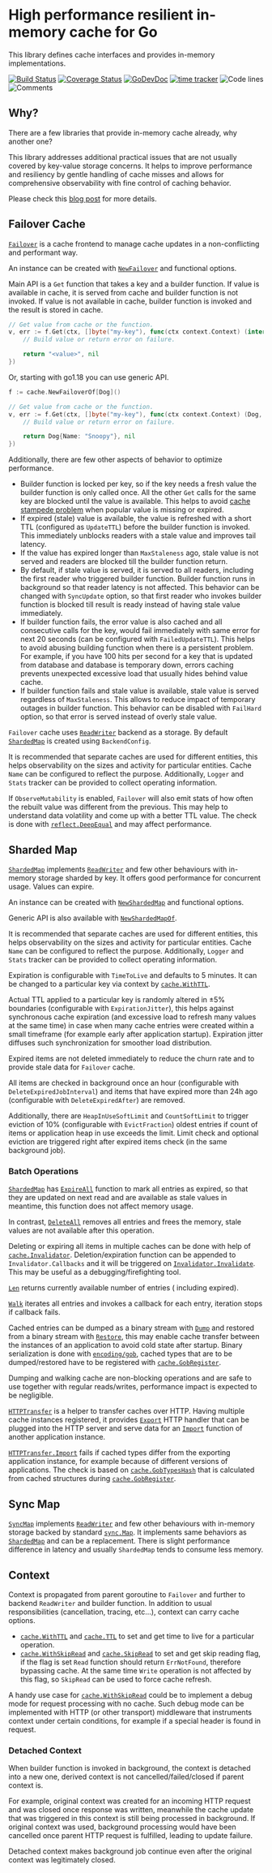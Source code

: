 # High performance resilient in-memory cache for Go

This library defines cache interfaces and provides in-memory implementations.

[![Build Status](https://github.com/bool64/cache/workflows/test-unit/badge.svg)](https://github.com/bool64/cache/actions?query=branch%3Amaster+workflow%3Atest-unit)
[![Coverage Status](https://codecov.io/gh/bool64/cache/branch/master/graph/badge.svg)](https://codecov.io/gh/bool64/cache)
[![GoDevDoc](https://img.shields.io/badge/dev-doc-00ADD8?logo=go)](https://pkg.go.dev/github.com/bool64/cache)
[![time tracker](https://wakatime.com/badge/github/bool64/cache.svg)](https://wakatime.com/badge/github/bool64/cache)
![Code lines](https://sloc.xyz/github/bool64/cache/?category=code)
![Comments](https://sloc.xyz/github/bool64/cache/?category=comments)

## Why?

There are a few libraries that provide in-memory cache already, why another one?

This library addresses additional practical issues that are not usually covered by key-value storage concerns. It helps
to improve performance and resiliency by gentle handling of cache misses and allows for comprehensive observability with 
fine control of caching behavior.

Please check this [blog post](https://dev.to/vearutop/implementing-robust-in-memory-cache-with-go-196e) for more details.

## Failover Cache

[`Failover`](https://pkg.go.dev/github.com/bool64/cache#Failover) is a cache frontend to manage cache updates in a
non-conflicting and performant way.

An instance can be created with [`NewFailover`](https://pkg.go.dev/github.com/bool64/cache#NewFailover) and functional
options.

Main API is a `Get` function that takes a key and a builder function. If value is available in cache, it is served from
cache and builder function is not invoked. If value is not available in cache, builder function is invoked and the
result is stored in cache.

```go
// Get value from cache or the function.
v, err := f.Get(ctx, []byte("my-key"), func(ctx context.Context) (interface{}, error) {
    // Build value or return error on failure.

    return "<value>", nil
})
```

Or, starting with go1.18 you can use generic API.

```go
f := cache.NewFailoverOf[Dog]()

// Get value from cache or the function.
v, err := f.Get(ctx, []byte("my-key"), func(ctx context.Context) (Dog, error) {
    // Build value or return error on failure.

    return Dog{Name: "Snoopy"}, nil
})
```

Additionally, there are few other aspects of behavior to optimize performance.

* Builder function is locked per key, so if the key needs a fresh value the builder function is only called once. All
  the other `Get` calls for the same key are blocked until the value is available. This helps to avoid
  [cache stampede problem](https://en.wikipedia.org/wiki/Cache_stampede) when popular value is missing or
  expired.
* If expired (stale) value is available, the value is refreshed with a short TTL (configured as `UpdateTTL`) before the
  builder function is invoked. This immediately unblocks readers with a stale value and improves tail latency.
* If the value has expired longer than `MaxStaleness` ago, stale value is not served and readers are blocked till the
  builder function return.
* By default, if stale value is served, it is served to all readers, including the first reader who triggered builder
  function. Builder function runs in background so that reader latency is not affected. This behavior can be changed
  with `SyncUpdate` option, so that first reader who invokes builder function is blocked till result is ready instead of
  having stale value immediately.
* If builder function fails, the error value is also cached and all consecutive calls for the key, would fail
  immediately with same error for next 20 seconds (can be configured with `FailedUpdateTTL`). This helps to avoid
  abusing building function when there is a persistent problem. For example, if you have 100 hits per second for a key
  that is updated from database and database is temporary down, errors caching prevents unexpected excessive load that
  usually hides behind value cache.
* If builder function fails and stale value is available, stale value is served regardless of `MaxStaleness`. This
  allows to reduce impact of temporary outages in builder function. This behavior can be disabled with `FailHard`
  option, so that error is served instead of overly stale value.

`Failover` cache uses [`ReadWriter`](https://pkg.go.dev/github.com/bool64/cache#ReadWriter) backend as a storage. By
default [`ShardedMap`](https://pkg.go.dev/github.com/bool64/cache#ShardedMap) is created using `BackendConfig`.

It is recommended that separate caches are used for different entities, this helps observability on the sizes and
activity for particular entities. Cache `Name` can be configured to reflect the purpose. Additionally, `Logger`
and `Stats` tracker can be provided to collect operating information.

If `ObserveMutability` is enabled, `Failover` will also emit stats of how often the rebuilt value was different from the
previous. This may help to understand data volatility and come up with a better TTL value. The check is done
with [`reflect.DeepEqual`](https://pkg.go.dev/reflect#DeepEqual) and may affect performance.

## Sharded Map

[`ShardedMap`](https://pkg.go.dev/github.com/bool64/cache#ShardedMap)
implements [`ReadWriter`](https://pkg.go.dev/github.com/bool64/cache#ReadWriter) and few other behaviours with in-memory
storage sharded by key. It offers good performance for concurrent usage. Values can expire.

An instance can be created with [`NewShardedMap`](https://pkg.go.dev/github.com/bool64/cache#NewShardedMap) and
functional options.

Generic API is also available with [`NewShardedMapOf`](https://pkg.go.dev/github.com/bool64/cache#NewShardedMapOf).

It is recommended that separate caches are used for different entities, this helps observability on the sizes and
activity for particular entities. Cache `Name` can be configured to reflect the purpose. Additionally, `Logger`
and `Stats` tracker can be provided to collect operating information.

Expiration is configurable with `TimeToLive` and defaults to 5 minutes. It can be changed to a particular key via
context by [`cache.WithTTL`](https://pkg.go.dev/github.com/bool64/cache#WithTTL).

Actual TTL applied to a particular key is randomly altered in ±5% boundaries (configurable with `ExpirationJitter`),
this helps against synchronous cache expiration (and excessive load to refresh many values at the same time) in case
when many cache entries were created within a small timeframe (for example early after application startup). Expiration
jitter diffuses such synchronization for smoother load distribution.

Expired items are not deleted immediately to reduce the churn rate and to provide stale data for `Failover` cache.

All items are checked in background once an hour (configurable with `DeleteExpiredJobInterval`) and items that have
expired more than 24h ago (configurable with `DeleteExpiredAfter`) are removed.

Additionally, there are `HeapInUseSoftLimit` and `CountSoftLimit` to trigger eviction of 10% (configurable
with `EvictFraction`) oldest entries if count of items or application heap in use exceeds the limit. Limit check and
optional eviction are triggered right after expired items check (in the same background job).

### Batch Operations

[`ShardedMap`](https://pkg.go.dev/github.com/bool64/cache#ShardedMap)
has [`ExpireAll`](https://pkg.go.dev/github.com/bool64/cache#ShardedMap.ExpireAll) function to mark all entries as
expired, so that they are updated on next read and are available as stale values in meantime, this function does not
affect memory usage.

In contrast, [`DeleteAll`](https://pkg.go.dev/github.com/bool64/cache#ShardedMap.DeleteAll) removes all entries and
frees the memory, stale values are not available after this operation.

Deleting or expiring all items in multiple caches can be done with help
of [`cache.Invalidator`](https://pkg.go.dev/github.com/bool64/cache#Invalidator). Deletion/expiration function can be
appended to `Invalidator.Callbacks` and it will be triggered
on [`Invalidator.Invalidate`](https://pkg.go.dev/github.com/bool64/cache#Invalidator.Invalidate). This may be useful as
a debugging/firefighting tool.

[`Len`](https://pkg.go.dev/github.com/bool64/cache#ShardedMap.Len) returns currently available number of entries (
including expired).

[`Walk`](https://pkg.go.dev/github.com/bool64/cache#ShardedMap.Walk) iterates all entries and invokes a callback for
each entry, iteration stops if callback fails.

Cached entries can be dumped as a binary stream
with [`Dump`](https://pkg.go.dev/github.com/bool64/cache#ShardedMap.Dump) and restored from a binary stream
with [`Restore`](https://pkg.go.dev/github.com/bool64/cache#ShardedMap.Restore), this may enable cache transfer between
the instances of an application to avoid cold state after startup. Binary serialization is done
with [`encoding/gob`](https://pkg.go.dev/encoding/gob), cached types that are to be dumped/restored have to be
registered with [`cache.GobRegister`](https://pkg.go.dev/github.com/bool64/cache#GobRegister).

Dumping and walking cache are non-blocking operations and are safe to use together with regular reads/writes,
performance impact is expected to be negligible.

[`HTTPTransfer`](https://pkg.go.dev/github.com/bool64/cache#HTTPTransfer) is a helper to transfer caches over HTTP.
Having multiple cache instances registered, it
provides [`Export`](https://pkg.go.dev/github.com/bool64/cache#HTTPTransfer.Export) HTTP handler that can be plugged
into the HTTP server and serve data for an [`Import`](https://pkg.go.dev/github.com/bool64/cache#HTTPTransfer.Import)
function of another application instance.

[`HTTPTransfer.Import`](https://pkg.go.dev/github.com/bool64/cache#HTTPTransfer.Import) fails if cached types differ
from the exporting application instance, for example because of different versions of applications. The check is based
on [`cache.GobTypesHash`](https://pkg.go.dev/github.com/bool64/cache#GobTypesHash)
that is calculated from cached structures
during [`cache.GobRegister`](https://pkg.go.dev/github.com/bool64/cache#GobRegister).

## Sync Map

[`SyncMap`](https://pkg.go.dev/github.com/bool64/cache#SyncMap)
implements [`ReadWriter`](https://pkg.go.dev/github.com/bool64/cache#ReadWriter) and few other behaviours with in-memory
storage backed by standard [`sync.Map`](https://pkg.go.dev/sync#Map). It implements same behaviors
as [`ShardedMap`](#sharded-map) and can be a replacement. There is slight performance difference in latency and
usually `ShardedMap` tends to consume less memory.

## Context

Context is propagated from parent goroutine to `Failover` and further to backend `ReadWriter` and builder function. In
addition to usual responsibilities (cancellation, tracing, etc...), context can carry cache options.

* [`cache.WithTTL`](https://pkg.go.dev/github.com/bool64/cache#WithTTL)
  and [`cache.TTL`](https://pkg.go.dev/github.com/bool64/cache#TTL) to set and get time to live for a particular
  operation.
* [`cache.WithSkipRead`](https://pkg.go.dev/github.com/bool64/cache#WithSkipRead)
  and [`cache.SkipRead`](https://pkg.go.dev/github.com/bool64/cache#SkipRead) to set and get skip reading flag, if the
  flag is set `Read` function should return `ErrNotFound`, therefore bypassing cache. At the same time `Write` operation
  is not affected by this flag, so `SkipRead` can be used to force cache refresh.

A handy use case for [`cache.WithSkipRead`](https://pkg.go.dev/github.com/bool64/cache#WithSkipRead) could be to
implement a debug mode for request processing with no cache. Such debug mode can be implemented with HTTP (or other
transport) middleware that instruments context under certain conditions, for example if a special header is found in
request.

### Detached Context

When builder function is invoked in background, the context is detached into a new one, derived context is not
cancelled/failed/closed if parent context is.

For example, original context was created for an incoming HTTP request and was closed once response was written,
meanwhile the cache update that was triggered in this context is still being processed in background. If original
context was used, background processing would have been cancelled once parent HTTP request is fulfilled, leading to
update failure.

Detached context makes background job continue even after the original context was legitimately closed.  
